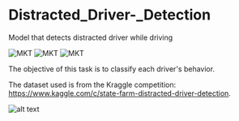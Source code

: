 # Distracted_Driver-_Detection
Model that detects distracted driver while driving

![MKT](https://img.shields.io/badge/version-v0.1-blue.svg)
![MKT](https://img.shields.io/badge/language-Python-orange.svg)
![MKT](https://img.shields.io/badge/platform-Jupyter-lightgrey.svg)


The objective of this task is to classify each driver's behavior. 

The dataset used is from the Kraggle competition: https://www.kaggle.com/c/state-farm-distracted-driver-detection.

![alt text](https://github.com/RenatoBMLR/state-farm-distracted-driver-detection/blob/master/figures/data.png)
























